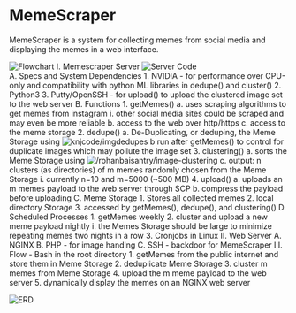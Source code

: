 # MemeScraper
MemeScraper is a system for collecting memes from social media and displaying the memes in a web interface.

![Flowchart](https://github.com/almondWilde/MemeScraper/blob/main/memescraper_flowchart.jpg)
I. Memescraper Server ![Server Code](https://github.com/almondWilde/MemeScraper/tree/main/scraper)<br />
  A. Specs and System Dependencies
    1. NVIDIA - for performance over CPU-only and compatibility with python ML libraries in dedupe() and cluster()
    2. Python3
    3. Putty/OpenSSH - for upload() to upload the clustered image set to the web server
  B. Functions
    1. getMemes()
      a. uses scraping algorithms to get memes from instagram
        i. other social media sites could be scraped and may even be more reliable
      b. access to the web over http/https
      c. access to the meme storage
    2. dedupe()
      a. De-Duplicating, or deduping, the Meme Storage using ![knjcode/imgdedupes](https://github.com/knjcode/imgdupes)
      b run after getMemes() to control for duplicate images which may pollute the image set
    3. clustering()
      a. sorts the Meme Storage using ![/rohanbaisantry/image-clustering](https://github.com/rohanbaisantry/image-clustering)
      c. output: n clusters (as directories) of m memes randomly chosen from the Meme Storage
        i. currently n=10 and m=5000 (~500 MB)
    4. upload()
      a. uploads an m memes payload to the web server through SCP
      b. compress the payload before uploading
  C. Meme Storage
    1. Stores all collected memes
    2. local directory Storage
    3. accessed by getMemes(), dedupe(), and clustering()
  D. Scheduled Processes
    1. getMemes weekly
    2. cluster and upload a new meme payload nightly
      i. the Memes Storage should be large to minimize repeating memes two nights in a row
    3. Cronjobs in Linux
II. Web Server
  A. NGINX
  B. PHP - for image handlng
  C. SSH - backdoor for MemeScraper
III. Flow - Bash in the root directory
    1. getMemes from the public internet and store them in Meme Storage
    2. deduplicate Meme Storage
    3. cluster m memes from Meme Storage
    4. upload the m meme payload to the web server
    5. dynamically display the memes on an NGINX web server

![ERD](https://github.com/almondWilde/MemeScraper/blob/main/MemeScraper_ERD.jpg)
